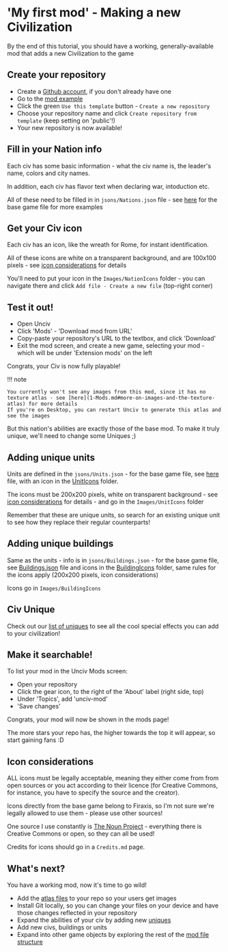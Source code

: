 # 'My first mod' - Making a new Civilization

By the end of this tutorial, you should have a working, generally-available mod that adds a new Civilization to the game

## Create your repository

- Create a [Github account](https://github.com/join), if you don't already have one
- Go to the [mod example](https://github.com/yairm210/Unciv-mod-example)
- Click the green `Use this template` button - `Create a new repository`
- Choose your repository name and click `Create repository from template` (keep setting on 'public'!)
- Your new repository is now available!

## Fill in your Nation info

Each civ has some basic information - what the civ name is, the leader's name, colors and city names.

In addition, each civ has flavor text when declaring war, intoduction etc.

All of these need to be filled in in `jsons/Nations.json` file - see [here](https://github.com/yairm210/Unciv/blob/master/android/assets/jsons/Civ%20V%20-%20Gods%20&%20Kings/Nations.json) for the base game file for more examples

## Get your Civ icon

Each civ has an icon, like the wreath for Rome, for instant identification.

All of these icons are white on a transparent background, and are 100x100 pixels - see [icon considerations](#icon-considerations) for details

You'll need to put your icon in the `Images/NationIcons` folder - you can navigate there and click `Add file - Create a new file` (top-right corner)

## Test it out!

- Open Unciv
- Click 'Mods' - 'Download mod from URL'
- Copy-paste your repository's URL to the textbox, and click 'Download'
- Exit the mod screen, and create a new game, selecting your mod - which will be under 'Extension mods' on the left

Congrats, your Civ is now fully playable!

!!! note

    You currently won't see any images from this mod, since it has no texture atlas - see [here](1-Mods.md#more-on-images-and-the-texture-atlas) for more details
    If you're on Desktop, you can restart Unciv to generate this atlas and see the images

But this nation's abilities are exactly those of the base mod. To make it truly unique, we'll need to change some Uniques ;)

## Adding unique units

Units are defined in the `jsons/Units.json` - for the base game file, see [here](https://github.com/yairm210/Unciv/blob/master/android/assets/jsons/Civ%20V%20-%20Gods%20&%20Kings/Units.json) file, with an icon in the [UnitIcons](https://github.com/yairm210/Unciv/tree/master/android/Images.Construction/UnitIcons) folder.

The icons must be 200x200 pixels, white on transparent background - see [icon considerations](#icon-considerations) for details - and go in the `Images/UnitIcons` folder

Remember that these are unique units, so search for an existing unique unit to see how they replace their regular counterparts!

## Adding unique buildings

Same as the units - info is in `jsons/Buildings.json` - for the base game file, see [Buildings.json](https://github.com/yairm210/Unciv/blob/master/android/assets/jsons/Civ%20V%20-%20Gods%20&%20Kings/Buildings.json) file and icons in the [BuildingIcons](https://github.com/yairm210/Unciv/tree/master/android/Images.Construction/BuildingIcons) folder, same rules for the icons apply (200x200 pixels, icon considerations)

Icons go in `Images/BuildingIcons`

## Civ Unique

Check out our [list of uniques](uniques.md) to see all the cool special effects you can add to your civilization!

## Make it searchable!

To list your mod in the Unciv Mods screen:

- Open your repository
- Click the gear icon, to the right of the 'About' label (right side, top)
- Under 'Topics', add 'unciv-mod'
- 'Save changes'

Congrats, your mod will now be shown in the mods page!

The more stars your repo has, the higher towards the top it will appear, so start gaining fans :D

## Icon considerations

ALL icons must be legally acceptable, meaning they either come from from open sources or you act according to their licence (for Creative Commons, for instance, you have to specify the source and the creator).

Icons directly from the base game belong to Firaxis, so I'm not sure we're legally allowed to use them - please use other sources!

One source I use constantly is [The Noun Project](https://thenounproject.com) - everything there is Creative Commons or open, so they can all be used!

Credits for icons should go in a `Credits.md` page.

## What's next?

You have a working mod, now it's time to go wild!

- Add the [atlas files](Mods.md#more-on-images-and-the-texture-atlas) to your repo so your users get images
- Install Git locally, so you can change your files on your device and have those changes reflected in your repository
- Expand the abilities of your civ by adding new [uniques](uniques.md)
- Add new civs, buildings or units
- Expand into other game objects by exploring the rest of the [mod file structure](Mod-file-structure/1-Overview.md)
